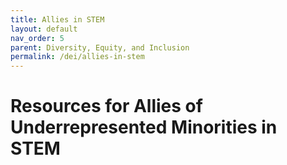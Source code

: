 ```yaml
---
title: Allies in STEM
layout: default
nav_order: 5
parent: Diversity, Equity, and Inclusion
permalink: /dei/allies-in-stem
---
```


# Resources for Allies of Underrepresented Minorities in STEM

